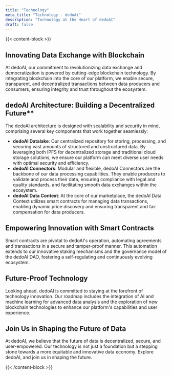 ```yaml
---
title: "Technology"
meta_title: "Technology - dedoAi"
description: "Technology at the Heart of dedoAI"
draft: false
---
```

{{< content-block >}}
## Innovating Data Exchange with Blockchain

At dedoAI, our commitment to revolutionizing data exchange and democratization is powered by cutting-edge blockchain technology. By integrating blockchain into the core of our platform, we enable secure, transparent, and decentralized transactions between data producers and consumers, ensuring integrity and trust throughout the ecosystem.

## dedoAI Architecture: Building a Decentralized Future**

The dedoAI architecture is designed with scalability and security in mind, comprising several key components that work together seamlessly:

* **dedoAI Datalake**: Our centralized repository for storing, processing, and securing vast amounts of structured and unstructured data. By leveraging both IPFS for decentralized storage and traditional cloud storage solutions, we ensure our platform can meet diverse user needs with optimal security and efficiency.
* **dedoAI Connectors**: Modular and flexible, dedoAI Connectors are the backbone of our data processing capabilities. They enable producers to validate and process their data, ensuring compliance with legal and quality standards, and facilitating smooth data exchanges within the ecosystem.
* **dedoAI Data Context**: At the core of our marketplace, the dedoAI Data Context utilizes smart contracts for managing data transactions, enabling dynamic price discovery and ensuring transparent and fair compensation for data producers.

## Empowering Innovation with Smart Contracts

Smart contracts are pivotal to dedoAI's operation, automating agreements and transactions in a secure and tamper-proof manner. This automation extends to our innovative staking mechanisms and the governance model of the dedoAI DAO, fostering a self-regulating and continuously evolving ecosystem.

## Future-Proof Technology

Looking ahead, dedoAI is committed to staying at the forefront of technology innovation. Our roadmap includes the integration of AI and machine learning for advanced data analysis and the exploration of new blockchain technologies to enhance our platform's capabilities and user experience.

## Join Us in Shaping the Future of Data

At dedoAI, we believe that the future of data is decentralized, secure, and user-empowered. Our technology is not just a foundation but a stepping stone towards a more equitable and innovative data economy. Explore dedoAI, and join us in shaping the future.

{{< /content-block >}}
